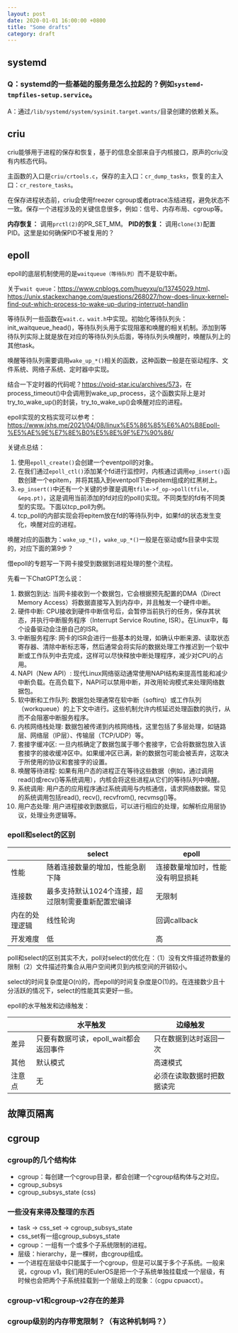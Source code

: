 ```yaml
---
layout: post
date: 2020-01-01 16:00:00 +0800
title: "Some drafts"
category: draft
---
```


## systemd

### Q：systemd的一些基础的服务是怎么拉起的？例如`systemd-tmpfiles-setup.service`。

A：通过`/lib/systemd/system/sysinit.target.wants/`目录创建的依赖关系。

## criu

criu能够用于进程的保存和恢复，基于的信息全部来自于内核接口，原声的criu没有内核态代码。

主函数的入口是`criu/crtools.c`，保存的主入口：`cr_dump_tasks`，恢复的主入口：`cr_restore_tasks`。

在保存进程状态前，criu会使用freezer cgroup或者ptrace冻结进程，避免状态不一致。保存一个进程涉及的关键信息很多，例如：信号、内存布局、cgroup等。

**内存恢复：** 调用`prctl(2)`的PR_SET_MM。
**PID的恢复：** 调用`clone(3)`配置PID。这里是如何确保PID不被复用的？

## epoll

epoll的底层机制使用的是`waitqueue（等待队列）`而不是软中断。

关于`wait queue`：<https://www.cnblogs.com/hueyxu/p/13745029.html>、<https://unix.stackexchange.com/questions/268027/how-does-linux-kernel-find-out-which-process-to-wake-up-during-interrupt-handlin>

等待队列一些函数在`wait.c，wait.h`中实现。初始化等待队列头：init_waitqueue_head()，等待队列头用于实现阻塞和唤醒的相关机制。添加到等待队列实际上就是放在对应的等待队列头后面，等待队列头唤醒时，唤醒队列上的其他task。

唤醒等待队列需要调用`wake_up_*()`相关的函数，这种函数一般是在驱动程序、文件系统、网络子系统、定时器中实现。

结合一下定时器的代码呢？<https://void-star.icu/archives/573>，在process_timeout()中会调用到wake_up_process，这个函数实际上是对try_to_wake_up()的封装，try_to_wake_up()会唤醒对应的进程。

epoll实现的文档实现可以参考：<https://www.jxhs.me/2021/04/08/linux%E5%86%85%E6%A0%B8Epoll-%E5%AE%9E%E7%8E%B0%E5%8E%9F%E7%90%86/>

关键点总结：

1. 使用`epoll_create()`会创建一个eventpoll的对象。
2. 在我们通过`epoll_ctl()`添加某个fd进行监控时，内核通过调用`ep_insert()`函数创建一个epitem，并将其插入到eventpoll下由epitem组成的红黑树上。
3. `ep_insert()`中还有一个关键的步骤是调用`tfile->f_op->poll(tfile, &epq.pt)`，这是调用当前添加的fd对应的poll()实现。不同类型的fd有不同类型的实现。下面以tcp_poll为例。
4. tcp_poll的内部实现会将epitem放在fd的等待队列中，如果fd的状态发生变化，唤醒对应的进程。

唤醒对应的函数为：`wake_up_*()`，`wake_up_*()`一般是在驱动或fs目录中实现的，对应下面的第9步？

借epoll的专题写一下网卡接受到数据到进程处理的整个流程。

先看一下ChatGPT怎么说：

1. 数据包到达: 当网卡接收到一个数据包，它会根据预先配置的DMA（Direct Memory Access）将数据直接写入到内存中，并且触发一个硬件中断。
2. 硬件中断: CPU接收到硬件中断信号后，会暂停当前执行的任务，保存其状态，并执行中断服务程序（Interrupt Service Routine, ISR）。在Linux中，每个设备驱动会注册自己的ISR。
3. 中断服务程序: 网卡的ISR会进行一些基本的处理，如确认中断来源、读取状态寄存器、清除中断标志等，然后通常会将实际的数据处理工作推迟到一个软中断或工作队列中去完成，这样可以尽快释放中断处理程序，减少对CPU的占用。
4. NAPI（New API）: 现代Linux网络驱动通常使用NAPI结构来提高性能和减少中断负载。在高负载下，NAPI可以禁用中断，并改用轮询模式来处理网络数据包。
5. 软中断和工作队列: 数据包处理通常在软中断（softirq）或工作队列（workqueue）的上下文中进行。这些机制允许内核延迟处理函数的执行，从而不会阻塞中断服务程序。
6. 内核网络栈处理: 数据包被传递到内核网络栈，这里包括了多层处理，如链路层、网络层（IP层）、传输层（TCP/UDP）等。
7. 套接字缓冲区: 一旦内核确定了数据包属于哪个套接字，它会将数据包放入该套接字的接收缓冲区中。如果缓冲区已满，新的数据包可能会被丢弃，这取决于所使用的协议和套接字的设置。
8. 唤醒等待进程: 如果有用户态的进程正在等待这些数据（例如，通过调用read()或recv()等系统调用），内核会将这些进程从它们的等待队列中唤醒。
9. 系统调用: 用户态的应用程序通过系统调用与内核通信，请求网络数据。常见的系统调用包括read(), recv(), recvfrom(), recvmsg()等。
10. 用户态处理: 用户进程接收到数据后，可以进行相应的处理，如解析应用层协议，处理业务逻辑等。

### epoll和select的区别

||select|epoll|
|-|-|-|
|性能|随着连接数量的增加，性能急剧下降|连接数量增加时，性能没有明显损耗|
|连接数|最多支持默认1024个连接，超过限制需要重新配置宏编译|无限制|
|内在的处理逻辑|线性轮询|回调callback|
|开发难度|低|高|

poll和select的区别其实不大，poll对select的优化在：（1）没有文件描述符数量的限制（2）文件描述符集合从用户空间拷贝到内核空间的开销较小。

select的时间复杂度是O(n)的，而epoll的时间复杂度是O(1)的。在连接数少且十分活跃的情况下，select的性能其实更好一些。

epoll的水平触发和边缘触发：

||水平触发|边缘触发|
|-|-|-|
|差异|只要有数据可读，epoll_wait都会返回事件|只在数据到达时返回一次|
|其他|默认模式|高速模式|
|注意点|无|必须在读取数据时把数据读完|

## 故障页隔离

## cgroup

### cgroup的几个结构体

* cgroup：每创建一个cgroup目录，都会创建一个cgroup结构体与之对应。
* cgroup_subsys
* cgroup_subsys_state (css)

### 一些没有来得及整理的东西

* task -> css_set -> cgroup_subsys_state
* css_set有一组cgroup_subsys_state
* cgroup：一组有一个或多个子系统限制的进程。
* 层级：hierarchy，是一棵树，由cgroup组成。
* 一个进程在层级中只能属于一个cgroup，但是可以属于多个子系统。一般来说，cgroup v1，我们用的EulerOS是把一个子系统单独挂载成一个层级，有时候也会把两个子系统挂载到一个层级上的现象：（cgpu cpuacct）。

### cgroup-v1和cgroup-v2存在的差异

### cgroup级别的内存带宽限制？（有这种机制吗？）
